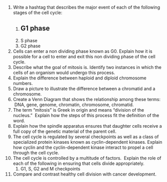 1. Write a hashtag that describes the major event of each of the following stages of the cell cycle:  
	1. G1 phase
		- 
	2. S phase  
	3. G2 phase
2. Cells can enter a non dividing phase known as G0. Explain how it is possible for a cell to enter and exit this non dividing phase of the cell cycle.
3. Describe what the goal of mitosis is. Identify two instances in which the cells of an organism would undergo this process.
4. Explain the difference between haploid and diploid chromosome numbers.
5. Draw a picture to illustrate the difference between a chromatid and a chromosome.
6. Create a Venn Diagram that shows the relationship among these terms:  DNA, gene, genome, chromatin, chromosome, chromatid.
7. The term “mitosis” is Greek in origin and means “division of the nucleus.”  Explain how the steps of this process fit the definition of the word.
8. Explain how the spindle apparatus ensures that daughter cells receive a full copy of the genetic material of the parent cell.
9. The cell cycle is regulated by several checkpoints as well as a class of specialized protein kinases known as cyclin-dependent kinases. Explain how cyclin and the cyclin-dependent kinase interact to propel a cell through the cell cycle.
10. The cell cycle is controlled by a multitude of factors.  Explain the role of each of the following in ensuring that cells divide appropriately.  
	1. G1, S, G2 and M checkpoints
11. Compare and contrast healthy cell division with cancer development.
